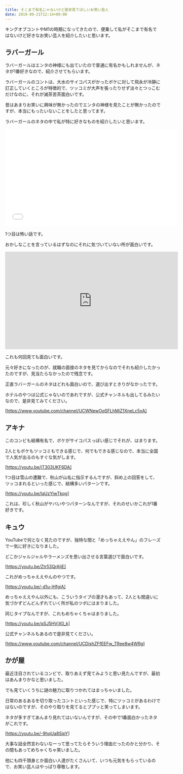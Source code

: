```yaml
---
title: そこまで有名じゃないけど是非見てほしいお笑い芸人
date: 2019-09-21T12:14+09:00
---
```


キングオブコントやM1の時期になってきたので、便乗して私がそこまで有名ではないけど好きなお笑い芸人を紹介したいと思います。

## ラバーガール
ラバーガールはエンタの神様にも出ていたので普通に有名かもしれませんが、ネタが1番好きなので、紹介させてもらいます。

ラバーガールのコントは、大水のサイコパスがかったボケに対して飛永が冷静に訂正していくところが特徴的で、ツッコミが大声を張ったりせず淡々とつっこむだけなのに、それが滅茶苦茶面白いです。

昔はあまりお笑いに興味が無かったのでエンタの神様を見たことが無かったのですが、本当にもったいないことをしたと思ってます。

ラバーガールのネタの中で私が特に好きなものを紹介したいと思います。

<iframe width="560" height="315" frameborder="0" allowfullscreen="" src="//www.youtube.com/embed/4I4ItR6p65k"></iframe>

1つ目は怖い話です。

おかしなことを言っているはずなのにそれに気づいていない所が面白いです。

<iframe width="560" height="315" frameborder="0" allowfullscreen="" src="https://www.youtube.com/embed/6InYjtiMcRA"></iframe>

これも何回見ても面白いです。

元々好きになったのが、就職の面接のネタを見てからなのでそれも紹介したかったのですが、見当たらなかったので残念です。

正直ラバーガールのネタはどれも面白いので、選び出すときりがなかったです。

ホテルのやつは公式じゃないのであれですが、公式チャンネルも出してるみたいなので、是非見てみてください。

[https://www.youtube.com/channel/UCWNewOqSFLhMiZ1XneLc5xA]

## アキナ
このコンビも結構有名で、ボケがサイコパスっぽい感じでそれが、はまります。

2人ともボケもツッコミもできる感じで、何でもできる感じなので、本当に全国で人気が出るのもすぐな気がします。

[https://youtu.be/jT303UKF6DA]

1つ目は雪山の遭難で、秋山が山名に指示するんですが、斜め上の回答をして、ツッコまれるといった感じで、結構多いパターンです。

[https://youtu.be/laUzYiwTkpg]

これは、珍しく秋山がヤバいやつパターンなんですが、それのせいかこれが1番好きです。


## キュウ
YouTubeで何となく見たのですが、独特な間と「めっちゃええやん」のフレーズで一気に好きになりました。

どこかジャルジャルやラーメンズを思い出させる言葉選びで面白いです。

[https://youtu.be/Ztr53QrAljE]

これがめっちゃええやんのやつです。

[https://youtu.be/-d1u-jHfgiA]

めっちゃええやん以外にも、こういうタイプの漫才もあって、2人とも間違いに気づかずどんどんずれていく所が私のツボにはまりました。

同じタイプなんですが、これもめちゃくちゃはまりました。

[https://youtu.be/qSJ5HVjX0_k]

公式チャンネルもあるので是非見てください。

[https://www.youtube.com/channel/UCDishZFfEEFw_TRee8w4WRg]

## かが屋
最近注目されているコンビで、取りあえず見てみようと思い見たんですが、最初はあんまりかなと思いました。

でも見ていくうちに謎の魅力に取りつかれてはまっちゃいました。

日常のあるあるを切り取ったコントといった感じで、特にツッコミがあるわけではないのですが、そのやり取りを見てるとププッと笑ってしまいます。

ネタが多すぎてあんまり見れてはいないんですが、その中で1番面白かったネタがこれです。

[https://youtu.be/-9hqUa8SipY]

大事な話全然言わないなーって思ってたらそういう理由だったのかと分かり、その間もあってめちゃくちゃ笑いました。

他にも四千頭身とか面白い人達がたくさんいて、いつも元気をもらっているので、お笑い芸人はやっぱり尊敬します。
